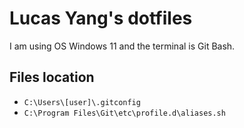 # Lucas Yang's dotfiles

I am using OS Windows 11 and the terminal is Git Bash.

## Files location

* `C:\Users\[user]\.gitconfig`
* `C:\Program Files\Git\etc\profile.d\aliases.sh`

